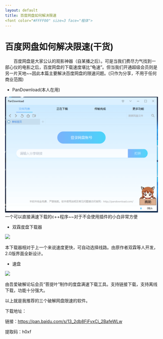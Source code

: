 ```yaml
---
layout: default
title: 百度网盘如何解决限速
<font color="#FFFF00" size=3 face="楷体">
---
```


# 百度网盘如何解决限速(干货)

&emsp;&emsp;百度网盘是大家公认的观影神器（自某播之后）。可是当我们费尽力气找到一部心仪的电影之后，百度网盘的下载速度堪比“龟速”。但当我们开通超级会员则是另一片天地~~因此本篇主要解决百度网盘的限速问题。(只作为分享，不用于任何商业范围)

* PanDownload(本人在用)

![](images/1.png)
一个可以直接满速下载的c++程序~~对于不会使用插件的小白非常方便


* 双霖度盘下载器

![](https://ww3.sinaimg.cn/large/7a6a15d5gy1fjgvc3ziunj20nq08x41v.jpg)

本下载器相对于上一个来说速度更快，可自动选择线路。由原作者双霖等人开发，2.0版界面全新设计。

* 速盘

![](https://ws1.sinaimg.cn/large/7a6a15d5gy1fsfmoq7izgj20sg0icgmp.jpg)

由吾爱破解论坛会员“菩提叶”制作的度盘满速下载工具。支持链接下载，支持离线下载，功能十分强大。

以上就是我推荐的三个破解网盘限速的软件。

下载地址：

链接：https://pan.baidu.com/s/13_2db8FjFvxCj_2BafeWLw 

提取码：h0xf

